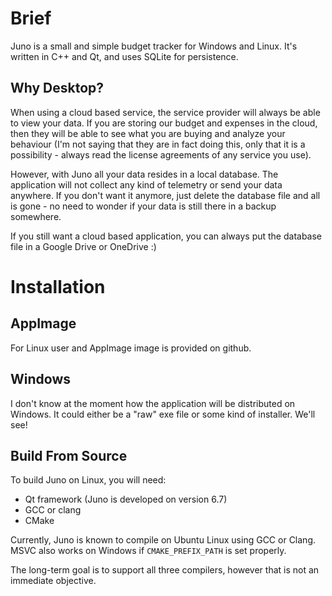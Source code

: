 # Brief

Juno is a small and simple budget tracker for Windows and Linux. It's written in C++ and Qt, and uses SQLite for persistence.

## Why Desktop?

When using a cloud based service, the service provider will always be able to view your data. If you are storing our budget and expenses 
in the cloud, then they will be able to see what you are buying and analyze your behaviour (I'm not saying that they are in fact
doing this, only that it is a possibility - always read the license agreements of any service you use).

However, with Juno all your data resides in a local database. The application will not collect any kind of telemetry or
send your data anywhere. If you don't want it anymore, just delete the database file and all is gone - no need to wonder if 
your data is still there in a backup somewhere.

If you still want a cloud based application, you can always put the database file in a Google Drive or OneDrive :) 

# Installation

## AppImage

For Linux user and AppImage image is provided on github.

## Windows

I don't know at the moment how the application will be distributed on Windows. It could either be a "raw" exe file
or some kind of installer. We'll see!

## Build From Source

To build Juno on Linux, you will need:

- Qt framework (Juno is developed on version 6.7)
- GCC or clang
- CMake

Currently, Juno is known to compile on Ubuntu Linux using GCC or Clang. MSVC also works on Windows if `CMAKE_PREFIX_PATH` is set properly. 

The long-term goal is to support all three compilers, however that is not an immediate objective. 